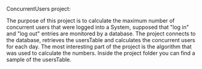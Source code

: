 ConcurrentUsers project:

The purpose of this project is to calculate the maximum number of concurrent users that were logged into a System, supposed that "log in" and "log out" entries are monitored by a database. The project connects to the database, retrieves the usersTable and calculates the concurrent users for each day. The most interesting part of the project is the algorithm that was used to calculate the numbers. Inside the project folder you can find a sample of the usersTable.